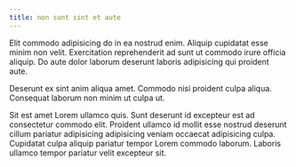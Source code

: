 ```yaml
---
title: non sunt sint et aute
---
```


Elit commodo adipisicing do in ea nostrud enim. Aliquip cupidatat esse minim non velit. Exercitation reprehenderit ad sunt ut commodo irure officia aliquip. Do aute dolor laborum deserunt laboris adipisicing qui proident aute.

Deserunt ex sint anim aliqua amet. Commodo nisi proident culpa aliqua. Consequat laborum non minim ut culpa ut.

Sit est amet Lorem ullamco quis. Sunt deserunt id excepteur est ad consectetur commodo elit. Proident ullamco id mollit esse nostrud deserunt cillum pariatur adipisicing adipisicing veniam occaecat adipisicing culpa. Cupidatat culpa aliquip pariatur tempor Lorem commodo laborum. Laboris ullamco tempor pariatur velit excepteur sit.